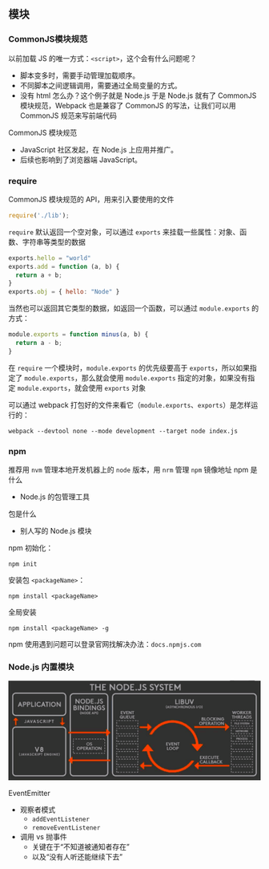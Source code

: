 ## 模块
### CommonJS模块规范
以前加载 JS 的唯一方式：`<script>`，这个会有什么问题呢？
- 脚本变多时，需要手动管理加载顺序。
- 不同脚本之间逻辑调用，需要通过全局变量的方式。
- 没有 html 怎么办？这个例子就是 Node.js
于是 Node.js 就有了 CommonJS 模块规范，Webpack 也是兼容了 CommonJS 的写法，让我们可以用 CommonJS 规范来写前端代码

CommonJS 模块规范
- JavaScript 社区发起，在 Node.js 上应用并推广。
- 后续也影响到了浏览器端 JavaScript。

### require
CommonJS 模块规范的 API，用来引入要使用的文件
```js
require('./lib');
```
`require` 默认返回一个空对象，可以通过 `exports` 来挂载一些属性：对象、函数、字符串等类型的数据
```js
exports.hello = "world"
exports.add = function (a, b) {
  return a + b;
}
exports.obj = { hello: "Node" }
```
当然也可以返回其它类型的数据，如返回一个函数，可以通过 `module.exports` 的方式：
```js
module.exports = function minus(a, b) {
  return a - b;
}
```
在 `require` 一个模块时，`module.exports` 的优先级要高于 `exports`，所以如果指定了 `module.exports`，那么就会使用 `module.exports` 指定的对象，如果没有指定 `module.exports`，就会使用 `exports` 对象

可以通过 webpack 打包好的文件来看它（`module.exports`、`exports`）是怎样运行的：
```
webpack --devtool none --mode development --target node index.js
```

### npm
推荐用 `nvm` 管理本地开发机器上的 `node` 版本，用 `nrm` 管理 `npm` 镜像地址
npm 是什么
- Node.js 的包管理工具

包是什么
- 别人写的 Node.js 模块

npm 初始化：
```
npm init
```
安装包 `<packageName>`：
```
npm install <packageName>
```
全局安装
```
npm install <packageName> -g
```
npm 使用遇到问题可以登录官网找解决办法：`docs.npmjs.com`

### Node.js 内置模块
![](images/module.png)

EventEmitter
- 观察者模式
  - `addEventListener`
  - `removeEventListener`
- 调用 vs 抛事件
  - 关键在于“不知道被通知者存在”
  - 以及“没有人听还能继续下去”
